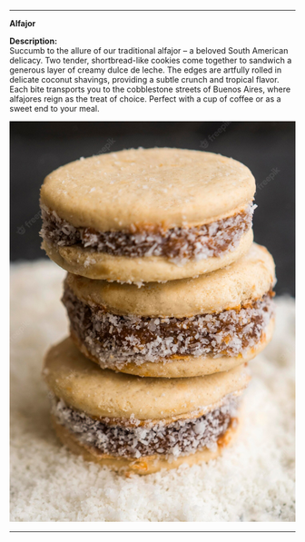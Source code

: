 
---

**Alfajor**



**Description:**  
Succumb to the allure of our traditional alfajor – a beloved South American delicacy. Two tender, shortbread-like cookies come together to sandwich a generous layer of creamy dulce de leche. The edges are artfully rolled in delicate coconut shavings, providing a subtle crunch and tropical flavor. Each bite transports you to the cobblestone streets of Buenos Aires, where alfajores reign as the treat of choice. Perfect with a cup of coffee or as a sweet end to your meal.


![theme logo](https://github.com/jpgaviria2/petitbombon/blob/master/assets/images/favicon/alfajor.jpg)

---
